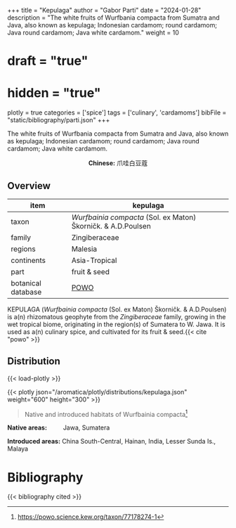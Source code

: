 +++
title = "Kepulaga"
author = "Gabor Parti"
date = "2024-01-28"
description = "The white fruits of Wurfbania compacta from Sumatra and Java, also known as kepulaga; Indonesian cardamom; round cardamom; Java round cardamom; Java white cardamom."
weight = 10
# draft = "true"
# hidden = "true"
plotly = true
categories = ['spice']
tags = ['culinary', 'cardamoms']
bibFile = "static/bibliography/parti.json"
+++

The white fruits of Wurfbania compacta from Sumatra and Java, also known as kepulaga; Indonesian cardamom; round cardamom; Java round cardamom; Java white cardamom.

<center>

**Chinese:** <span class="traditional-chinese-text">爪哇白豆蔻</span>

</center>

## Overview

|       item       |                           kepulaga                          |
|------------------|-------------------------------------------------------------|
|       taxon      |*Wurfbainia compacta* (Sol. ex Maton) Škorničk. & A.D.Poulsen|
|      family      |                        Zingiberaceae                        |
|      regions     |                           Malesia                           |
|    continents    |                        Asia-Tropical                        |
|       part       |                         fruit & seed                        |
|botanical database|    [POWO](https://powo.science.kew.org/taxon/77178274-1)    |

KEPULAGA (*Wurfbainia compacta* (Sol. ex Maton) Škorničk. & A.D.Poulsen) is a(n) rhizomatous geophyte from the *Zingiberaceae* family, growing in the wet tropical biome, originating in the region(s) of Sumatera to W. Jawa. It is used as a(n) culinary spice, and cultivated for its fruit & seed.{{< cite "powo" >}}



## Distribution

{{< load-plotly >}}

{{< plotly json="/aromatica/plotly/distributions/kepulaga.json" weight="600" height="300" >}}

>Native and introduced habitats of Wurfbainia compacta[^powo]

[^powo]: https://powo.science.kew.org/taxon/77178274-1

<p style="text-align:left;">

**Native areas:** &ensp; &ensp; &ensp; Jawa, Sumatera

**Introduced areas:** China South-Central, Hainan, India, Lesser Sunda Is., Malaya

</p>



# Bibliography

{{< bibliography cited >}}

